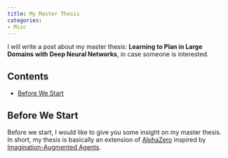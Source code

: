 ```yaml
---
title: My Master Thesis
categories: 
- Misc
---
```


I will write a post about my master thesis: **Learning to Plan in Large Domains with Deep Neural Networks**, in case someone is interested.

<!-- more -->

## Contents
- [Before We Start](#before-we-start)

## Before We Start
Before we start, I would like to give you some insight on my master thesis. In short, my thesis is basically an extension of [AlphaZero](https://arxiv.org/abs/1712.01815) inspired by [Imagination-Augmented Agents](https://arxiv.org/abs/1707.06203).
